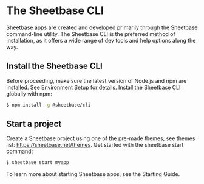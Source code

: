 # The Sheetbase CLI

Sheetbase apps are created and developed primarily through the Sheetbase command-line utility. The Sheetbase CLI is the preferred method of installation, as it offers a wide range of dev tools and help options along the way.

## Install the Sheetbase CLI

Before proceeding, make sure the latest version of Node.js and npm are installed. See Environment Setup for details. Install the Sheetbase CLI globally with npm:

```sh
$ npm install -g @sheetbase/cli
```

## Start a project

Create a Sheetbase project using one of the pre-made themes, see themes list: <https://sheetbase.net/themes>. Get started with the sheetbase start command:

```sh
$ sheetbase start myapp
```

To learn more about starting Sheetbase apps, see the Starting Guide.